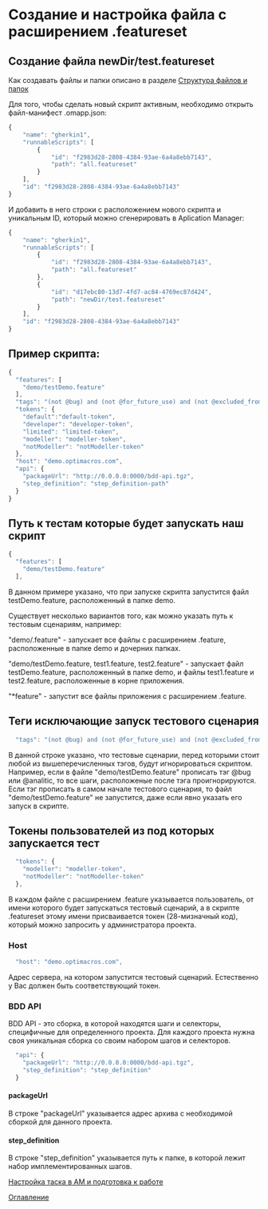 # Создание и настройка файла с расширением .featureset

## Создание файла newDir/test.featureset
Как создавать файлы и папки описано в разделе [Структура файлов и папок](preparationForWork/filesAndFolders.md)

Для того, чтобы сделать новый скрипт активным, необходимо открыть файл-манифест .omapp.json:

```js
{
    "name": "gherkin1",
    "runnableScripts": [
        {
            "id": "f2983d28-2808-4384-93ae-6a4a8ebb7143",
            "path": "all.featureset"
        }
    ],
    "id": "f2983d28-2808-4384-93ae-6a4a8ebb7143"
}
```

И добавить в него строки с расположением нового скрипта и уникальным ID, который можно сгенерировать в Aplication Manager:
```js
{
    "name": "gherkin1",
    "runnableScripts": [
        {
            "id": "f2983d28-2808-4384-93ae-6a4a8ebb7143",
            "path": "all.featureset"
        },
        {
            "id": "d17ebc80-13d7-4fd7-ac84-4769ec87d424",
            "path": "newDir/test.featureset"
        }
    ],
    "id": "f2983d28-2808-4384-93ae-6a4a8ebb7143"
}
```

## Пример скрипта:
```js
{
  "features": [
    "demo/testDemo.feature"
  ],
  "tags": "(not @bug) and (not @for_future_use) and (not @excluded_from_bdd) and (not @blank) and (not @updateModels) and (not @analitic)",
  "tokens": {
    "default":"default-token",
    "developer": "developer-token",
    "limited": "limited-token",
    "modeller": "modeller-token",
    "notModeller": "notModeller-token"
  },
  "host": "demo.optimacros.com",
  "api": {
    "packageUrl": "http://0.0.0.0:0000/bdd-api.tgz",
    "step_definition": "step_definition-path"
  }
}
```

## Путь к тестам которые будет запускать наш скрипт
```js
{
  "features": [
    "demo/testDemo.feature"
  ],
```
В данном примере указано, что при запуске скрипта запустится файл testDemo.feature, расположенный в папке demo.

Существует несколько вариантов того, как можно указать путь к тестовым сценариям, например:

"demo/.feature" - запускает все файлы с расширением .feature, расположенные в папке demo и дочерних папках.

"demo/testDemo.feature, test1.feature, test2.feature" - запускает файл testDemo.feature, расположенный в папке demo, и файлы test1.feature и test2.feature, расположенные в корне приложения.

"*feature" - запустит все файлы приложения с расширением .feature.

## Теги исключающие запуск тестового сценария
```js
  "tags": "(not @bug) and (not @for_future_use) and (not @excluded_from_bdd) and (not @blank) and (not @updateModels) and (not @analitic)",
```
В данной строке указано, что тестовые сценарии, перед которыми стоит любой из вышеперечисленных тэгов, будут игнорироваться скриптом.
Например, если в файле "demo/testDemo.feature" прописать тэг @bug или @analitic, то все шаги, расположеные после тэга проигнорируются. Если тэг прописать в самом начале тестового сценария, то файл "demo/testDemo.feature" не запустится, даже если явно указать его запуск в скрипте.

## Токены пользователей из под которых запускается тест

```js
  "tokens": {
    "modeller": "modeller-token",
    "notModeller": "notModeller-token"
  },
```
В каждом файле с расширением .feature указывается пользователь, от имени которого будет запускаться тестовый сценарий, а в скрипте .featureset этому имени присваивается токен (28-мизначный код), который можно запросить у администратора проекта.

### Host
```js
  "host": "demo.optimacros.com",
```
Адрес сервера, на котором запустится тестовый сценарий. Естественно у Вас должен быть соответствующий токен.

### BDD API

BDD API - это сборка, в которой находятся шаги и селекторы, специфичные для определенного проекта. Для каждого проекта нужна своя уникальная сборка со своим набором шагов и селекторов.

```js
  "api": {
    "packageUrl": "http://0.0.0.0:0000/bdd-api.tgz",
    "step_definition": "step_definition"
  }
```
#### packageUrl
В строке "packageUrl" указывается адрес архива с необходимой сборкой для данного проекта.

#### step_definition
В строке "step_definition" указывается путь к папке, в которой лежит набор имплементированных шагов.

[Настройка таска в AM и подготовка к работе](../settingsTask.md)

[Оглавление](../README.md)